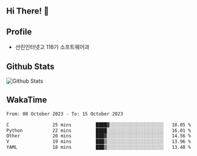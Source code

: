 ## Hi There! 👋

## Profile

-   선린인터넷고 118기 소프트웨어과

## Github Stats

![Github Stats](https://github-readme-stats.vercel.app/api/top-langs/?username=NY0510&theme=tokyonight&hide_border=true&layout=compact)

## WakaTime

<!--START_SECTION:waka-->

```txt
From: 08 October 2023 - To: 15 October 2023

C                25 mins         ████▓░░░░░░░░░░░░░░░░░░░░   18.05 %
Python           22 mins         ████░░░░░░░░░░░░░░░░░░░░░   16.01 %
Other            20 mins         ███▓░░░░░░░░░░░░░░░░░░░░░   14.56 %
V                19 mins         ███▒░░░░░░░░░░░░░░░░░░░░░   13.96 %
YAML             18 mins         ███▒░░░░░░░░░░░░░░░░░░░░░   13.48 %
```

<!--END_SECTION:waka-->
